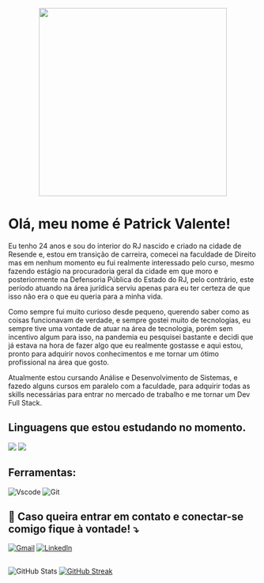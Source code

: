 <p align="center">
   <!-- <img height="350em" src="./.github/assets/cover_.png"/> -->
   <img height="380em" src="https://user-images.githubusercontent.com/70382532/138322189-2db8df52-9dcb-40a0-88a8-c365466bd33d.gif"/>
</p>



<p align="left"> 

# Olá, meu nome é <strong>Patrick Valente</strong>!

  Eu tenho 24 anos e sou do interior do RJ nascido e criado na cidade de Resende e, estou em transição de carreira, comecei na faculdade de Direito mas em nenhum momento eu fui realmente interessado pelo curso, mesmo fazendo estágio na procuradoria geral da cidade em que moro e posteriormente na Defensoria Pública do Estado do RJ, pelo contrário, este período atuando na área jurídica serviu apenas para eu ter certeza de que isso não era o que eu queria para a minha vida.

   Como sempre fui muito curioso desde pequeno, querendo saber como as coisas funcionavam de verdade, e sempre gostei muito de tecnologias, eu sempre tive uma vontade de atuar na área de tecnologia, porém sem incentivo algum para isso, na pandemia eu pesquisei bastante e decidi que já estava na hora de fazer algo que eu realmente gostasse e aqui estou, pronto para adquirir novos conhecimentos e me tornar um ótimo profissional na área que gosto.
   
 Atualmente estou cursando Análise e Desenvolvimento de Sistemas, e fazedo alguns cursos em paralelo com a faculdade, para adquirir todas as skills necessárias para entrar no mercado de trabalho e me tornar um Dev Full Stack.
</p>

<p align="left">

  ## Linguagens que estou estudando no momento.

  <img src="https://img.shields.io/badge/HTML5-E34F26?style=for-the-badge&logo=html5&logoColor=white" />
  <img src="https://img.shields.io/badge/CSS3-1572B6?style=for-the-badge&logo=css3&logoColor=white" />
  <img scr="https://img.shields.io/badge/PHP-777BB4?style=for-the-badge&logo=php&logoColor=white" />
  <img scr="https://img.shields.io/badge/JavaScript-F7DF1E?style=for-the-badge&logo=javascript&logoColor=black" />
</p>

<p align="left">

 ## Ferramentas:

  ![Vscode](https://img.shields.io/badge/Vscode-007ACC?style=for-the-badge&logo=visual-studio-code&logoColor=white)
![Git](https://img.shields.io/badge/GIT-E44C30?style=for-the-badge&logo=git&logoColor=white)
</p>

<p align="left">

  ## 💌 Caso queira entrar em contato e conectar-se comigo fique à vontade! ⤵️
</p>

<p align="left">

  [![Gmail](https://img.shields.io/badge/Gmail-000?style=for-the-badge&logo=gmail&logoColor=red)](mailto:valente.patrick.dev@gmail.com)
  [![LinkedIn](https://img.shields.io/badge/LinkedIn-0077B5?style=for-the-badge&logo=linkedin&logoColor=white)](https://www.linkedin.com/in/patrick-valente-0b38831b0/)
</p>

<p align="left">

## 

![GitHub Stats](https://github-readme-stats.vercel.app/api?username=Valente-Patrick&theme=transparent&bg_color=000&border_color=30A3DC&show_icons=true&icon_color=30A3DC&title_color=E94D5F&text_color=FFF)
[![GitHub Streak](https://streak-stats.demolab.com/?user=Valente-Patrick&theme=bear&background=000&border=30A3DC&dates=FFF)](https://git.io/streak-stats)
>
